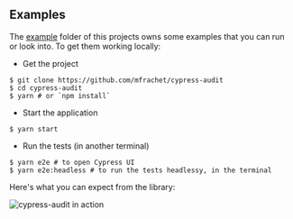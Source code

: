 ## Examples

The [example](./example) folder of this projects owns some examples that you can run or look into. To get them working locally:

- Get the project

```shell
$ git clone https://github.com/mfrachet/cypress-audit
$ cd cypress-audit
$ yarn # or `npm install`
```

- Start the application

```shell
$ yarn start
```

- Run the tests (in another terminal)

```shell
$ yarn e2e # to open Cypress UI
$ yarn e2e:headless # to run the tests headlessy, in the terminal
```

Here's what you can expect from the library:

![cypress-audit in action](./cypress-audit.gif)
